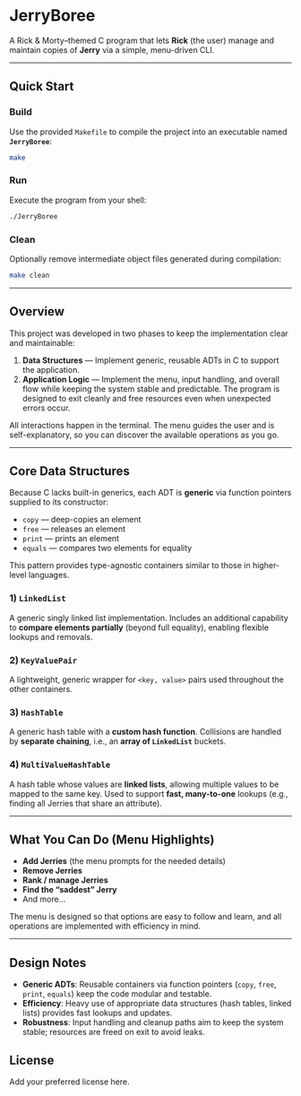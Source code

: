 # JerryBoree

A Rick & Morty–themed C program that lets **Rick** (the user) manage and maintain copies of **Jerry** via a simple, menu-driven CLI.

---

## Quick Start

### Build

Use the provided `Makefile` to compile the project into an executable named **`JerryBoree`**:

```bash
make
```

### Run

Execute the program from your shell:

```bash
./JerryBoree
```

### Clean

Optionally remove intermediate object files generated during compilation:

```bash
make clean
```

---

## Overview

This project was developed in two phases to keep the implementation clear and maintainable:

1. **Data Structures** — Implement generic, reusable ADTs in C to support the application.
2. **Application Logic** — Implement the menu, input handling, and overall flow while keeping the system stable and predictable. The program is designed to exit cleanly and free resources even when unexpected errors occur.

All interactions happen in the terminal. The menu guides the user and is self-explanatory, so you can discover the available operations as you go.

---

## Core Data Structures

Because C lacks built-in generics, each ADT is **generic** via function pointers supplied to its constructor:

* `copy` — deep-copies an element
* `free` — releases an element
* `print` — prints an element
* `equals` — compares two elements for equality

This pattern provides type-agnostic containers similar to those in higher-level languages.

### 1) `LinkedList`

A generic singly linked list implementation.
Includes an additional capability to **compare elements partially** (beyond full equality), enabling flexible lookups and removals.

### 2) `KeyValuePair`

A lightweight, generic wrapper for `<key, value>` pairs used throughout the other containers.

### 3) `HashTable`

A generic hash table with a **custom hash function**.
Collisions are handled by **separate chaining**, i.e., an **array of `LinkedList`** buckets.

### 4) `MultiValueHashTable`

A hash table whose values are **linked lists**, allowing multiple values to be mapped to the same key.
Used to support **fast, many-to-one** lookups (e.g., finding all Jerries that share an attribute).

---

## What You Can Do (Menu Highlights)

* **Add Jerries** (the menu prompts for the needed details)
* **Remove Jerries**
* **Rank / manage Jerries**
* **Find the “saddest” Jerry**
* And more…

The menu is designed so that options are easy to follow and learn, and all operations are implemented with efficiency in mind.

---

## Design Notes

* **Generic ADTs**: Reusable containers via function pointers (`copy`, `free`, `print`, `equals`) keep the code modular and testable.
* **Efficiency**: Heavy use of appropriate data structures (hash tables, linked lists) provides fast lookups and updates.
* **Robustness**: Input handling and cleanup paths aim to keep the system stable; resources are freed on exit to avoid leaks.

## License

Add your preferred license here.
